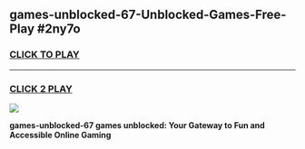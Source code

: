 
## games-unblocked-67-Unblocked-Games-Free-Play #2ny7o
<h3>
<a href="https://us.freeplayer.one?title=games-unblocked-67&ref=9M">CLICK TO PLAY</a></h3>
<hr>

<h3>
<a href="https://us.freeplayer.one?title=games-unblocked-67&ref=9M">CLICK 2 PLAY</a>
  
</h3>

<a href="https://us.freeplayer.one?title=games-unblocked-67&ref=9M"><img src="https://clearcache.store/games.png"></a>


**games-unblocked-67 games unblocked: Your Gateway to Fun and Accessible Online Gaming**
